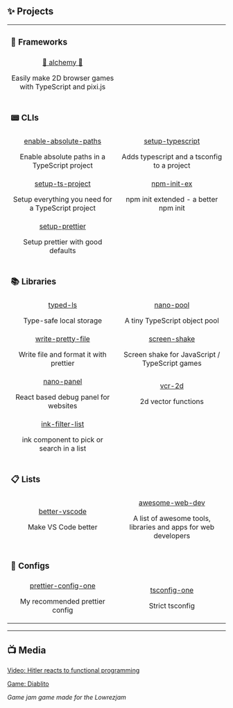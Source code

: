 <h2>✨ Projects</h2>

<table>
  <tr><td><h3>🎨 Frameworks</h3></td></tr>
  <tr>
    <td>
      <div align="center">
        <a align="center" href="https://github.com/sajmoni/alchemy">👾 alchemy 👾</a>
        <p align="center">Easily make 2D browser games with TypeScript and pixi.js</p>
      </div>
    </td>
  </tr>
  <tr><td><h3>📟 CLIs</h3></td></tr>
  <tr>
    <td>
      <div align="center">
        <a align="center" href="https://github.com/sajmoni/enable-absolute-paths">enable-absolute-paths</a>
        <p align="center">Enable absolute paths in a TypeScript project</p>
      </div>
    </td>
    <td>
      <div align="center">
        <a align="center" href="https://github.com/sajmoni/setup-typescript">setup-typescript</a>
        <p align="center">Adds typescript and a tsconfig to a project</p>
      </div>
    </td>
  </tr>
  <tr>
    <td>
      <div align="center">
        <a align="center" href="https://github.com/sajmoni/setup-prettier">setup-ts-project</a>
        <p align="center">Setup everything you need for a TypeScript project</p>
      </div>
    </td>
    <td>
      <div align="center">
        <a align="center" href="https://github.com/sajmoni/npm-init-ex">npm-init-ex</a>
        <p align="center">npm init extended - a better npm init</p>
      </div>
    </td>
  </tr>
  <tr>
    <td>
      <div align="center">
        <a align="center" href="https://github.com/sajmoni/setup-prettier">setup-prettier</a>
        <p align="center">Setup prettier with good defaults</p>
      </div>
    </td>
  </tr>
  <tr><td><h3>📚 Libraries</h3></td></tr>
  <tr>
    <td>
      <div align="center">
        <a align="center" href="https://github.com/sajmoni/typed-ls">typed-ls</a>
        <p align="center">Type-safe local storage</p>
      </div>
    </td>
    <td>
      <div align="center">
        <a align="center" href="https://github.com/sajmoni/nano-pool">nano-pool</a>
        <p align="center">A tiny TypeScript object pool</p>
      </div>
    </td>
  </tr>
  <tr>
    <td>
      <div align="center">
        <a align="center" href="https://github.com/sajmoni/write-pretty-file">write-pretty-file</a>
        <p align="center">Write file and format it with prettier</p>
      </div>
    </td>
    <td>
      <div align="center">
        <a align="center" href="https://github.com/sajmoni/screen-shake">screen-shake</a>
        <p align="center">Screen shake for JavaScript / TypeScript games</p>
      </div>
    </td>
  </tr>
  <tr>
    <td>
      <div align="center">
        <a align="center" href="https://github.com/sajmoni/nano-panel">nano-panel</a>
        <p align="center">React based debug panel for websites</p>
      </div>
    </td>
    <td>
      <div align="center">
        <a align="center" href="https://github.com/sajmoni/vcr-2d">vcr-2d</a>
        <p align="center">2d vector functions</p>
      </div>
    </td>
  </tr>
    <tr>
    <td>
      <div align="center">
        <a align="center" href="https://github.com/sajmoni/ink-filter-list">ink-filter-list</a>
        <p align="center">ink component to pick or search in a list</p>
      </div>
    </td>
  </tr>
  <tr><td><h3>📋 Lists</h3></td></tr>
  <tr>
    <td>
      <div align="center">
        <a align="center" href="https://github.com/sajmoni/better-vscode">better-vscode</a>
        <p align="center">Make VS Code better</p>
      </div>
    </td>
    <td>
      <div align="center">
        <a align="center" href="https://github.com/sajmoni/awesome-web-dev">awesome-web-dev</a>
        <p align="center">A list of awesome tools, libraries and apps for web developers</p>
      </div>
    </td>
  </tr>
  <tr><td><h3>🔧 Configs</h3></td></tr>
  <tr>
    <td>
      <div align="center">
        <a align="center" href="https://github.com/sajmoni/prettier-config-one">prettier-config-one</a>
        <p align="center">My recommended prettier config</p>
      </div>
    </td>
    <td>
      <div align="center">
        <a align="center" href="https://github.com/sajmoni/tsconfig-one">tsconfig-one</a>
        <p align="center">Strict tsconfig</p>
      </div>
    </td>
  </tr>
</table>

---

<h2>📺 Media</h2>

[Video: Hitler reacts to functional programming](https://www.youtube.com/watch?v=ADqLBc1vFwIs)

[Game: Diablito](https://rymdkraftverk.itch.io/diablito)

_Game jam game made for the Lowrezjam_

